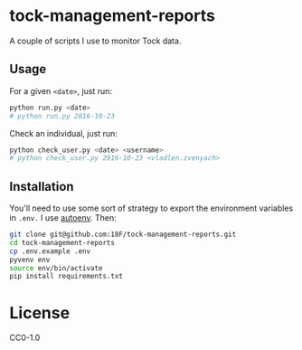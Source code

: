 # tock-management-reports

A couple of scripts I use to monitor Tock data.

## Usage

For a given `<date>`, just run:
```sh
python run.py <date>
# python run.py 2016-10-23
```

Check an individual, just run:
```sh
python check_user.py <date> <username>
# python check_user.py 2016-10-23 <vladlen.zvenyach>
```

## Installation

You'll need to use some sort of strategy to export the environment variables in `.env.` I use [autoenv](https://github.com/kennethreitz/autoenv). Then:

``` sh
git clone git@github.com:18F/tock-management-reports.git
cd tock-management-reports
cp .env.example .env
pyvenv env
source env/bin/activate
pip install requirements.txt
```

# License

CC0-1.0
